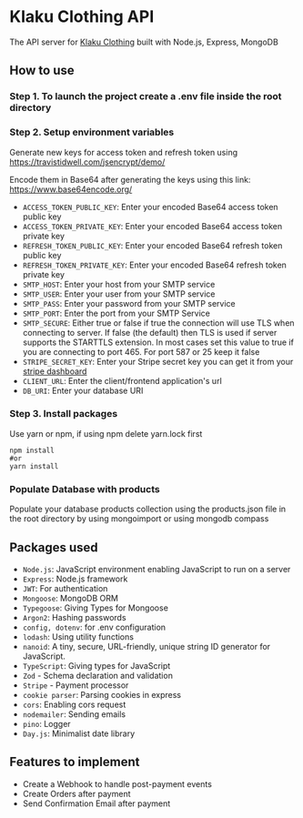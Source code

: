 # Klaku Clothing API

The API server for [Klaku Clothing](https://github.com/nacen-dev/klaku-client) built with Node.js, Express, MongoDB

## How to use

### Step 1. To launch the project create a .env file inside the root directory

### Step 2. Setup environment variables

Generate new keys for access token and refresh token using https://travistidwell.com/jsencrypt/demo/

Encode them in Base64 after generating the keys using this link: https://www.base64encode.org/

- `ACCESS_TOKEN_PUBLIC_KEY`: Enter your encoded Base64 access token public key
- `ACCESS_TOKEN_PRIVATE_KEY`: Enter your encoded Base64 access token private key
- `REFRESH_TOKEN_PUBLIC_KEY`: Enter your encoded Base64 refresh token public key
- `REFRESH_TOKEN_PRIVATE_KEY`: Enter your encoded Base64 refresh token private key
- `SMTP_HOST`: Enter your host from your SMTP service
- `SMTP_USER`: Enter your user from your SMTP service
- `SMTP_PASS`: Enter your password from your SMTP service
- `SMTP_PORT`: Enter the port from your SMTP Service
- `SMTP_SECURE`: Either true or false if true the connection will use TLS when connecting to server. If false (the default) then TLS is used if server supports the STARTTLS extension. In most cases set this value to true if you are connecting to port 465. For port 587 or 25 keep it false
- `STRIPE_SECRET_KEY`: Enter your Stripe secret key you can get it from your [stripe dashboard](https://dashboard.stripe.com/test/apikeys)
- `CLIENT_URL`: Enter the client/frontend application's url 
- `DB_URI`: Enter your database URI

### Step 3. Install packages

Use yarn or npm, if using npm delete yarn.lock first
```
npm install
#or
yarn install
```

### Populate Database with products

Populate your database products collection using the products.json file in the root directory by using mongoimport or using mongodb compass

## Packages used

- `Node.js`: JavaScript environment enabling JavaScript to run on a server
- `Express`: Node.js framework
- `JWT`: For authentication
- `Mongoose`: MongoDB ORM
- `Typegoose`: Giving Types for Mongoose
- `Argon2`: Hashing passwords
- `config, dotenv`: for .env configuration
- `lodash`: Using utility functions
- `nanoid`: A tiny, secure, URL-friendly, unique string ID generator for JavaScript.
- `TypeScript`: Giving types for JavaScript
- `Zod` - Schema declaration and validation
- `Stripe` - Payment processor
- `cookie parser`: Parsing cookies in express
- `cors`: Enabling cors request
- `nodemailer`: Sending emails
- `pino`: Logger
- `Day.js`: Minimalist date library

## Features to implement

- Create a Webhook to handle post-payment events
- Create Orders after payment
- Send Confirmation Email after payment
